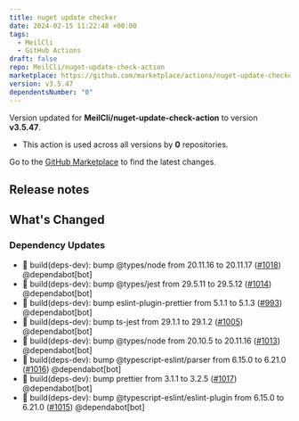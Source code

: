 ```yaml
---
title: nuget update checker
date: 2024-02-15 11:22:48 +00:00
tags:
  - MeilCli
  - GitHub Actions
draft: false
repo: MeilCli/nuget-update-check-action
marketplace: https://github.com/marketplace/actions/nuget-update-checker
version: v3.5.47
dependentsNumber: "0"
---
```



Version updated for **MeilCli/nuget-update-check-action** to version **v3.5.47**.
- This action is used across all versions by **0** repositories.

Go to the [GitHub Marketplace](https://github.com/marketplace/actions/nuget-update-checker) to find the latest changes.

## Release notes

## What's Changed
### Dependency Updates
- :green_book: build(deps-dev): bump @types/node from 20.11.16 to 20.11.17 ([#1018](https://github.com/MeilCli/nuget-update-check-action/pull/1018)) @dependabot[bot]
- :green_book: build(deps-dev): bump @types/jest from 29.5.11 to 29.5.12 ([#1014](https://github.com/MeilCli/nuget-update-check-action/pull/1014)) @dependabot[bot]
- :green_book: build(deps-dev): bump eslint-plugin-prettier from 5.1.1 to 5.1.3 ([#993](https://github.com/MeilCli/nuget-update-check-action/pull/993)) @dependabot[bot]
- :green_book: build(deps-dev): bump ts-jest from 29.1.1 to 29.1.2 ([#1005](https://github.com/MeilCli/nuget-update-check-action/pull/1005)) @dependabot[bot]
- :green_book: build(deps-dev): bump @types/node from 20.10.5 to 20.11.16 ([#1013](https://github.com/MeilCli/nuget-update-check-action/pull/1013)) @dependabot[bot]
- :green_book: build(deps-dev): bump @typescript-eslint/parser from 6.15.0 to 6.21.0 ([#1016](https://github.com/MeilCli/nuget-update-check-action/pull/1016)) @dependabot[bot]
- :green_book: build(deps-dev): bump prettier from 3.1.1 to 3.2.5 ([#1017](https://github.com/MeilCli/nuget-update-check-action/pull/1017)) @dependabot[bot]
- :green_book: build(deps-dev): bump @typescript-eslint/eslint-plugin from 6.15.0 to 6.21.0 ([#1015](https://github.com/MeilCli/nuget-update-check-action/pull/1015)) @dependabot[bot]
